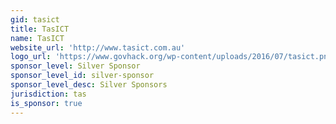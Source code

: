```yaml
---
gid: tasict
title: TasICT
name: TasICT
website_url: 'http://www.tasict.com.au'
logo_url: 'https://www.govhack.org/wp-content/uploads/2016/07/tasict.png'
sponsor_level: Silver Sponsor
sponsor_level_id: silver-sponsor
sponsor_level_desc: Silver Sponsors
jurisdiction: tas
is_sponsor: true
---
```

